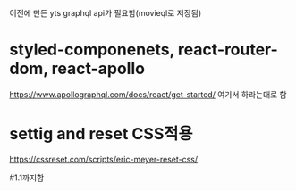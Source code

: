 이전에 만든 yts graphql api가 필요함(movieql로 저장됨)

# styled-componenets, react-router-dom, react-apollo

https://www.apollographql.com/docs/react/get-started/
여기서 하라는대로 함

# settig and reset CSS적용

https://cssreset.com/scripts/eric-meyer-reset-css/

#1.1까지함
